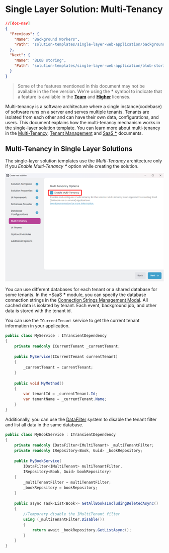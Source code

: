 # Single Layer Solution: Multi-Tenancy

```json
//[doc-nav]
{
  "Previous": {
    "Name": "Background Workers",
    "Path": "solution-templates/single-layer-web-application/background-workers"
  },
  "Next": {
    "Name": "BLOB storing",
    "Path": "solution-templates/single-layer-web-application/blob-storing"
  }
}
```

> Some of the features mentioned in this document may not be available in the free version. We're using the **\*** symbol to indicate that a feature is available in the **[Team](https://abp.io/pricing)** and **[Higher](https://abp.io/pricing)** licenses.

Multi-tenancy is a software architecture where a single instance(codebase) of software runs on a server and serves multiple tenants. Tenants are isolated from each other and can have their own data, configurations, and users. This document explains how the multi-tenancy mechanism works in the single-layer solution template. You can learn more about multi-tenancy in the [Multi-Tenancy](../../framework/architecture/multi-tenancy/index.md), [Tenant Management](../../modules/tenant-management.md) and [SaaS **\***](../../modules/saas.md) documents.

## Multi-Tenancy in Single Layer Solutions

The single-layer solution templates use the *Multi-Tenancy* architecture only if you *Enable Multi-Tenancy **\**** option while creating the solution.

![saas-module-selection](images/saas-module-selection.png)

You can use different databases for each tenant or a shared database for some tenants. In the *SaaS **\*** module, you can specify the database connection strings in the [Connection Strings Management Modal](../../modules/saas.md#connection-string). All cached data is isolated by tenant. Each event, background job, and other data is stored with the tenant id.

You can use the `ICurrentTenant` service to get the current tenant information in your application.

```csharp
public class MyService : ITransientDependency
{
    private readonly ICurrentTenant _currentTenant;

    public MyService(ICurrentTenant currentTenant)
    {
        _currentTenant = currentTenant;
    }

    public void MyMethod()
    {
        var tenantId = _currentTenant.Id;
        var tenantName = _currentTenant.Name;
    }
}
```

Additionally, you can use the [DataFilter](../../framework/infrastructure/data-filtering.md#idatafilter-service-enabledisable-data-filters) system to disable the tenant filter and list all data in the same database.

```csharp
public class MyBookService : ITransientDependency
{
    private readonly IDataFilter<IMultiTenant> _multiTenantFilter;
    private readonly IRepository<Book, Guid> _bookRepository;

    public MyBookService(
        IDataFilter<IMultiTenant> multiTenantFilter,
        IRepository<Book, Guid> bookRepository)
    {
        _multiTenantFilter = multiTenantFilter;
        _bookRepository = bookRepository;
    }

    public async Task<List<Book>> GetAllBooksIncludingDeletedAsync()
    {
        //Temporary disable the IMultiTenant filter
        using (_multiTenantFilter.Disable())
        {
            return await _bookRepository.GetListAsync();
        }
    }
}
```